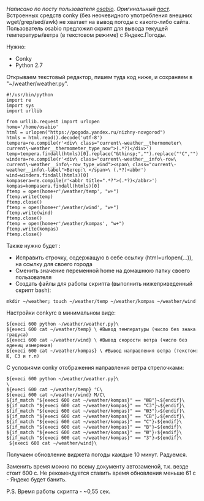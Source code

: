 *Написано по посту пользователя
[osabio](https://www.linux.org.ru/people/osabio/profile). Оригинальный
[пост](https://www.linux.org.ru/forum/desktop/11202205).* Встроенных
средств conky (без неочевидного употребления внешних
wget/grep/sed/awk) не хватает на вывод погоды с какого-либо сайта.
Пользователь osabio предложил скрипт для вывода текущей
температуры/ветра (в текстовом режиме) с Яндекс.Погоды.

Нужно:

  - Conky
  - Python 2.7

Открываем текстовый редактор, пишем туда код ниже, и сохраняем в
"\~/weather/weather.py".

    #!/usr/bin/python
    import re
    import sys
    import urllib
    
    from urllib.request import urlopen
    home='/home/osabio'
    html = urlopen("https://pogoda.yandex.ru/nizhny-novgorod")
    htmls = html.read().decode('utf-8')
    tempera=re.compile(r'<div\ class="current\-weather__thermometer\ current\-weather__thermometer_type_now">(.*?)</div>')
    temp=tempera.findall(htmls)[0].replace("&thinsp;","").replace("°C","")
    windera=re.compile(r'<div\ class="current\-weather__info\-row\ current\-weather__info\-row_type_wind"><span\ class="current\-weather__info\-label">Ветер:\ </span>\ (.*?)<abbr')
    wind=windera.findall(htmls)[0]
    kompasera=re.compile(r'<abbr title=".*?">(.*?)</abbr>')
    kompas=kompasera.findall(htmls)[0]
    ftemp = open(home+r'/weather/temp', "w+")
    ftemp.write(temp)
    ftemp.close()
    ftemp = open(home+r'/weather/wind', "w+")
    ftemp.write(wind)
    ftemp.close()
    ftemp = open(home+r'/weather/kompas', "w+")
    ftemp.write(kompas)
    ftemp.close()

Также нужно будет :

  - Исправить строчку, содержащую в себе ссылку (html=urlopen(...)), на
    ссылку для своего города
  - Сменить значение переменной home на домашнюю папку своего
    пользователя
  - Создать файлы для работы скрипта (выполнить нижеприведенный скрипт
    bash):

<!-- end list -->

    mkdir ~/weather; touch ~/weather/temp ~/weather/kompas ~/weather/wind

Настройки conkyrc в минимальном виде:

    ${execi 600 python ~/weather/weather.py}\
    ${execi 600 cat ~/weather/temp} \ #Вывод температуры (число без знака градуса)
    ${execi 600 cat ~/weather/wind} \ #Вывод скорости ветра (число без едениц измерения)
    ${execi 600 cat ~/weather/kompas} \ #Вывод направления ветра (текстом: Ю, СЗ и т.п)

С условиями conky отображения направления ветра стрелочками:

    ${execi 600 python ~/weather/weather.py}\
    \
    ${execi 600 cat ~/weather/temp} °C\
    ${execi 600 cat ~/weather/wind} М/С\
    ${if_match "${execi 600 cat ~/weather/kompas}" == "ЮВ"}↖${endif}\
    ${if_match "${execi 600 cat ~/weather/kompas}" == "СЗ"}↘${endif}\
    ${if_match "${execi 600 cat ~/weather/kompas}" == "ЮЗ"}↗${endif}\
    ${if_match "${execi 600 cat ~/weather/kompas}" == "СВ"}↙${endif}\
    ${if_match "${execi 600 cat ~/weather/kompas}" == "С"}↓${endif}\
    ${if_match "${execi 600 cat ~/weather/kompas}" == "В"}←${endif}\
    ${if_match "${execi 600 cat ~/weather/kompas}" == "Ю"}↑${endif}\
    ${if_match "${execi 600 cat ~/weather/kompas}" == "З"}→${endif}\
     ${execi 600 cat ~/weather/wind}\

Получаем обновление виджета погоды каждые 10 минут. Радуемся.

Заменить время можно по всему документу автозаменой, т.к. везде стоит
600 с. Не рекомендуется ставить время обновления меньше 61 с - Яндекс
будет банить.

P.S. Время работы скрипта - \~0,55 сек.
